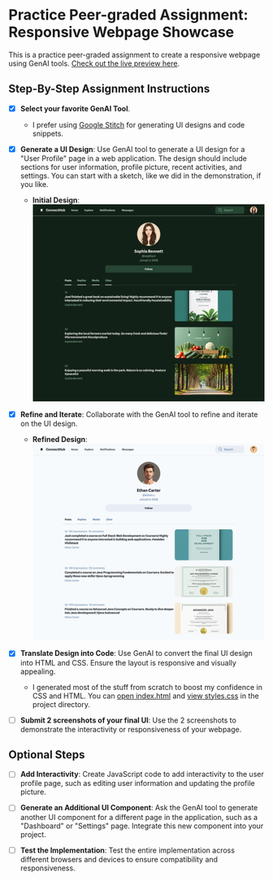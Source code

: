 # Practice Peer-graded Assignment: Responsive Webpage Showcase

This is a practice peer-graded assignment to create a responsive webpage using GenAI tools. [Check out the live preview here](https://shaizcodes.github.io/GenAI-for-Front-End-Developers/peer-graded-assignment/project/).

## Step-By-Step Assignment Instructions

- [x] **Select your favorite GenAI Tool**.

  - I prefer using [Google Stitch](https://stitch.withgoogle.com/) for generating UI designs and code snippets.

- [x] **Generate a UI Design**: Use GenAI tool to generate a UI design for a "User Profile" page in a web application. The design should include sections for user information, profile picture, recent activities, and settings. You can start with a sketch, like we did in the demonstration, if you like.

  - **Initial Design**: ![Initial design of User Profile screen](./design/user-profile-web-app.png)

- [x] **Refine and Iterate**: Collaborate with the GenAI tool to refine and iterate on the UI design.

  - **Refined Design**: ![Refined design of User Profile screen](./design/user-profile-web-app-v1.png)

- [x] **Translate Design into Code**: Use GenAI to convert the final UI design into HTML and CSS. Ensure the layout is responsive and visually appealing.

  - I generated most of the stuff from scratch to boost my confidence in CSS and HTML. You can [open index.html](./project/index.html) and [view styles.css](./project/style.css) in the project directory.

- [ ] **Submit 2 screenshots of your final UI**: Use the 2 screenshots to demonstrate the interactivity or responsiveness of your webpage.

## Optional Steps

- [ ] **Add Interactivity**: Create JavaScript code to add interactivity to the user profile page, such as editing user information and updating the profile picture.

- [ ] **Generate an Additional UI Component**: Ask the GenAI tool to generate another UI component for a different page in the application, such as a "Dashboard" or "Settings" page. Integrate this new component into your project.

- [ ] **Test the Implementation**: Test the entire implementation across different browsers and devices to ensure compatibility and responsiveness.
